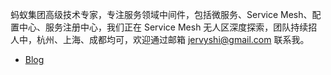蚂蚁集团高级技术专家，专注服务领域中间件，包括微服务、Service Mesh、配置中心、服务注册中心，我们正在 Service Mesh 无人区深度探索，团队持续招人中，杭州、上海、成都均可，欢迎通过邮箱 jervyshi@gmail.com 联系我。

* [Blog](https://jervyshi.com)
